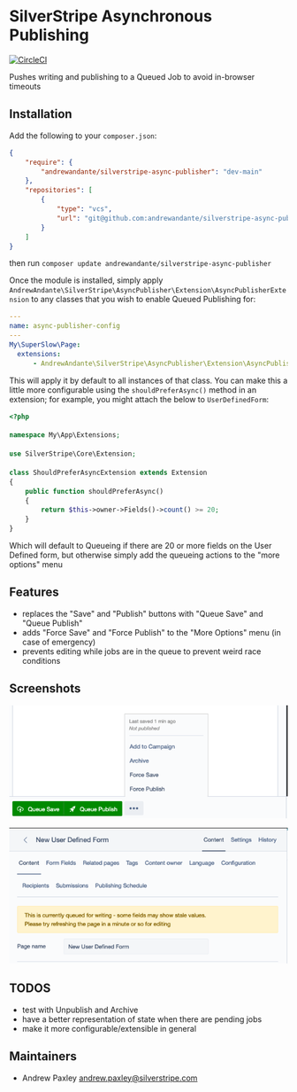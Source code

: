 # SilverStripe Asynchronous Publishing

[![CircleCI](https://circleci.com/gh/andrewandante/silverstripe-async-publisher/tree/main.svg?style=svg)](https://circleci.com/gh/andrewandante/silverstripe-async-publisher/tree/main)

Pushes writing and publishing to a Queued Job to avoid in-browser timeouts

## Installation

Add the following to your `composer.json`:

```json
{
    "require": {
        "andrewandante/silverstripe-async-publisher": "dev-main"
    },
    "repositories": [
        {
            "type": "vcs",
            "url": "git@github.com:andrewandante/silverstripe-async-publisher.git"
        }
    ]
}
```

then run `composer update andrewandante/silverstripe-async-publisher`

Once the module is installed, simply apply `AndrewAndante\SilverStripe\AsyncPublisher\Extension\AsyncPublisherExtension`
to any classes that you wish to enable Queued Publishing for:

```yaml
---
name: async-publisher-config
---
My\SuperSlow\Page:
  extensions:
      - AndrewAndante\SilverStripe\AsyncPublisher\Extension\AsyncPublisherExtension
```

This will apply it by default to all instances of that class. You can make this a little more configurable
using the `shouldPreferAsync()` method in an extension; for example, you might attach the below to `UserDefinedForm`:

```php
<?php

namespace My\App\Extensions;

use SilverStripe\Core\Extension;

class ShouldPreferAsyncExtension extends Extension
{
    public function shouldPreferAsync()
    {
        return $this->owner->Fields()->count() >= 20;
    }
}
```

Which will default to Queueing if there are 20 or more fields on the User Defined form, but otherwise
simply add the queueing actions to the "more options" menu

## Features

- replaces the "Save" and "Publish" buttons with "Queue Save" and "Queue Publish"
- adds "Force Save" and "Force Publish" to the "More Options" menu (in case of emergency)
- prevents editing while jobs are in the queue to prevent weird race conditions

## Screenshots

![CMS Actions](docs/img/cms-actions.png)

![Pending Jobs Warning](docs/img/pending-jobs-warning.png)

## TODOS

- test with Unpublish and Archive
- have a better representation of state when there are pending jobs
- make it more configurable/extensible in general

## Maintainers

 * Andrew Paxley <andrew.paxley@silverstripe.com>
